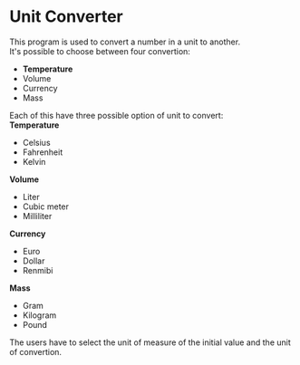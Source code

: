 <h1>Unit Converter</h1>

This program is used to convert a number in a unit to another.<br/>
It's possible to choose between four convertion:<br/>
- <b>Temperature</b><br/>
- Volume</b><br/>
- Currency</b><br/>
- Mass</b><br/>

Each of this have three possible option of unit to convert:<br/>
<b>Temperature</b><br/>
- Celsius<br/>
- Fahrenheit<br/>
- Kelvin<br/>

<b>Volume</b><br/>
- Liter<br/>
- Cubic meter<br/>
- Milliliter<br/>

<b>Currency</b><br/>
- Euro<br/>
- Dollar<br/>
- Renmibi<br/>

<b>Mass</b><br/>
- Gram<br/>
- Kilogram<br/>
- Pound<br/>

The users have to select the unit of measure of the initial value and the unit of convertion.
